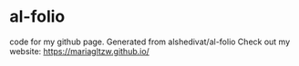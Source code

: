 # al-folio
<!-- ALL-CONTRIBUTORS-BADGE:START - Do not remove or modify this section -->
[maintainers]: https://img.shields.io/badge/maintainers-3-success.svg 'Number of maintainers'
<!-- ALL-CONTRIBUTORS-BADGE:END -->

code for my github page. Generated from alshedivat/al-folio
Check out my website: https://mariagltzw.github.io/

